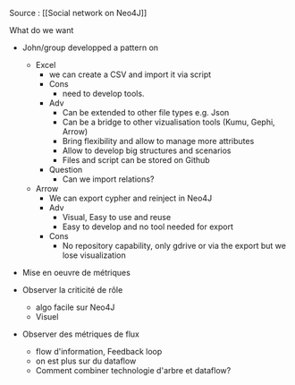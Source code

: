 Source : [[Social network on Neo4J]]

What do we want
- John/group developped a pattern on  
	- Excel
		- we can create a CSV and import it via script
		- Cons 
			- need to develop tools.
		- Adv
			- Can be extended to other file types e.g. Json
			- Can be a bridge to other vizualisation tools (Kumu, Gephi, Arrow)
			- Bring flexibility and allow to manage more attributes
			- Allow to develop big structures and scenarios
			- Files and script can be stored on Github
		- Question 
			- Can we import relations? 
	- Arrow
		- We can export cypher and reinject in Neo4J
		- Adv
			- Visual, Easy to use and reuse
			- Easy to develop and no tool needed for export
		- Cons
			- No repository capability, only gdrive or via the export but we lose visualization



- Mise en oeuvre de métriques

- Observer la criticité de rôle
	- algo facile sur Neo4J
	- Visuel
- Observer des métriques de flux
	- flow d'information, Feedback loop
	- on est plus sur du dataflow
	- Comment combiner technologie d'arbre et dataflow?

